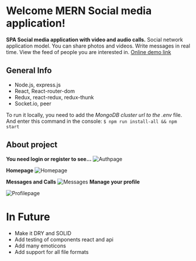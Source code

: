 # Welcome MERN Social media application!

**SPA Social media application with video and audio calls.** Social network application model. You can share photos and videos. Write messages in real time. View the feed of people you are interested in. <a href="https://frozen-woodland-04787.herokuapp.com/"  target="_blank"/>Online demo link<a/>
## General Info
 - Node.js, express.js
 - React, React-router-dom
 - Redux, react-redux, redux-thunk
 -   Socket.io, peer
 
To run it locally, you need to add the *MongoDB cluster url to the .env* file. 
And enter this command in the console:
`$ npm run install-all && npm start`
 
 
## About project
**You need login or register to see...**
![Authpage](https://i.ibb.co/Sy2QCky/Peek-2021-08-17-13-54.gif)

**Homepage**
![Homepage]( https://i.ibb.co/PYy1YMQ/Peek-2021-08-17-13-59.gif)

**Messages and Calls**
![Messages](https://i.ibb.co/nbyN557/Peek-2021-08-17-15-06.gif)
**Manage your profile**
 
![Profilepage](https://i.ibb.co/qNbxcLV/Peek-2021-08-17-15-12.gif)
# In Future
-  Make it DRY and SOLID
- Add testing of components react and api
 - Add many emoticons
 - Add support for all file formats
